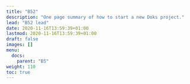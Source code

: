 ```yaml
---
title: "B52"
description: "One page summary of how to start a new Doks project."
lead: "B52 lead"
date: 2020-11-16T13:59:39+01:00
lastmod: 2020-11-16T13:59:39+01:00
draft: false
images: []
menu:
  docs:
    parent: "B5"
weight: 110
toc: true
---
```

